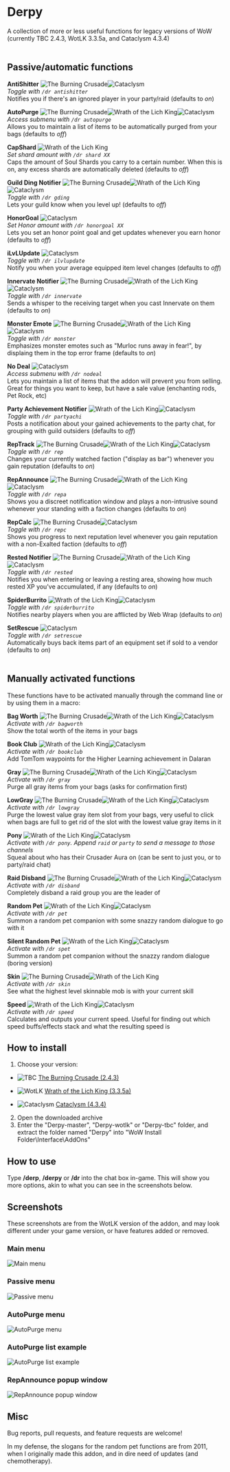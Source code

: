 # Derpy
A collection of more or less useful functions for legacy versions of WoW (currently TBC 2.4.3, WotLK 3.3.5a, and Cataclysm 4.3.4)
<br /><br />
## Passive/automatic functions

**AntiShitter** ![The Burning Crusade][tbc]![Cataclysm][cata]<br />
*Toggle with ```/dr antishitter```*<br />
Notifies you if there's an ignored player in your party/raid (defaults to *on*)

**AutoPurge** ![The Burning Crusade][tbc]![Wrath of the Lich King][wotlk]![Cataclysm][cata]<br />
*Access submenu with ```/dr autopurge```*<br />
Allows you to maintain a list of items to be automatically purged from your bags (defaults to *off*)

**CapShard** ![Wrath of the Lich King][wotlk]<br />
*Set shard amount with ```/dr shard XX```*<br />
Caps the amount of Soul Shards you carry to a certain number. When this is on, any excess shards are automatically deleted (defaults to *off*)

**Guild Ding Notifier** ![The Burning Crusade][tbc]![Wrath of the Lich King][wotlk]![Cataclysm][cata]<br />
*Toggle with ```/dr gding```*<br />
Lets your guild know when you level up! (defaults to *off*)

**HonorGoal** ![Cataclysm][cata]<br />
*Set Honor amount with ```/dr honorgoal XX```*<br />
Lets you set an honor point goal and get updates whenever you earn honor (defaults to *off*)

**iLvLUpdate** ![Cataclysm][cata]<br />
*Toggle with ```/dr ilvlupdate```*<br />
Notify you when your average equipped item level changes (defaults to *off*)

**Innervate Notifier** ![The Burning Crusade][tbc]![Wrath of the Lich King][wotlk]![Cataclysm][cata]<br />
*Toggle with ```/dr innervate```*<br />
Sends a whisper to the receiving target when you cast Innervate on them (defaults to *on*)

**Monster Emote** ![The Burning Crusade][tbc]![Wrath of the Lich King][wotlk]![Cataclysm][cata]<br />
*Toggle with ```/dr monster```*<br />
Emphasizes monster emotes such as "Murloc runs away in fear!", by displaing them in the top error frame (defaults to *on*)

**No Deal** ![Cataclysm][cata]<br />
*Access submenu with ```/dr nodeal```*<br />
Lets you maintain a list of items that the addon will prevent you from selling. Great for things you want to keep, but have a sale value (enchanting rods, Pet Rock, etc)

**Party Achievement Notifier** ![Wrath of the Lich King][wotlk]![Cataclysm][cata]<br />
*Toggle with ```/dr partyachi```*<br />
Posts a notification about your gained achievements to the party chat, for grouping with guild outsiders (defaults to *off*)

**RepTrack** ![The Burning Crusade][tbc]![Wrath of the Lich King][wotlk]![Cataclysm][cata]<br />
*Toggle with ```/dr rep```*<br />
Changes your currently watched faction ("display as bar") whenever you gain reputation (defaults to *on*)

**RepAnnounce** ![The Burning Crusade][tbc]![Wrath of the Lich King][wotlk]![Cataclysm][cata]<br />
*Toggle with ```/dr repa```*<br />
Shows you a discreet notification window and plays a non-intrusive sound whenever your standing with a faction changes (defaults to *on*)

**RepCalc** ![The Burning Crusade][tbc]![Cataclysm][cata] <br />
*Toggle with ```/dr repc```*<br />
Shows you progress to next reputation level whenever you gain reputation with a non-Exalted faction (defaults to *off*)

**Rested Notifier** ![The Burning Crusade][tbc]![Wrath of the Lich King][wotlk]![Cataclysm][cata]<br />
*Toggle with ```/dr rested```*<br />
Notifies you when entering or leaving a resting area, showing how much rested XP you've accumulated, if any (defaults to *on*)

**SpiderBurrito** ![Wrath of the Lich King][wotlk]![Cataclysm][cata]<br />
*Toggle with ```/dr spiderburrito```*<br />
Notifies nearby players when you are afflicted by Web Wrap (defaults to *on*)

**SetRescue** ![Cataclysm][cata]<br />
*Toggle with ```/dr setrescue```*<br />
Automatically buys back items part of an equipment set if sold to a vendor (defaults to *on*)
<br /><br />
## Manually activated functions
These functions have to be activated manually through the command line or by using them in a macro:

**Bag Worth** ![The Burning Crusade][tbc]![Wrath of the Lich King][wotlk]![Cataclysm][cata]<br />
*Activate with ```/dr bagworth```*<br />
Show the total worth of the items in your bags

**Book Club** ![Wrath of the Lich King][wotlk]![Cataclysm][cata]<br />
*Activate with ```/dr bookclub```*<br />
Add TomTom waypoints for the Higher Learning achievement in Dalaran

**Gray** ![The Burning Crusade][tbc]![Wrath of the Lich King][wotlk]![Cataclysm][cata]<br />
*Activate with ```/dr gray```*<br />
Purge all gray items from your bags (asks for confirmation first)

**LowGray** ![The Burning Crusade][tbc]![Wrath of the Lich King][wotlk]![Cataclysm][cata]<br />
*Activate with ```/dr lowgray```*<br />
Purge the lowest value gray item slot from your bags, very useful to click when bags are full to get rid of the slot with the lowest value gray items in it

**Pony** ![Wrath of the Lich King][wotlk]![Cataclysm][cata]<br />
*Activate with ```/dr pony```. Append ```raid``` or ```party``` to send a message to those channels*<br />
Squeal about who has their Crusader Aura on (can be sent to just you, or to party/raid chat)

**Raid Disband** ![The Burning Crusade][tbc]![Wrath of the Lich King][wotlk]![Cataclysm][cata]<br />
*Activate with ```/dr disband```*<br />
Completely disband a raid group you are the leader of

**Random Pet** ![Wrath of the Lich King][wotlk]![Cataclysm][cata]<br />
*Activate with ```/dr pet```*<br />
Summon a random pet companion with some snazzy random dialogue to go with it

**Silent Random Pet** ![Wrath of the Lich King][wotlk]![Cataclysm][cata]<br />
*Activate with ```/dr spet```*<br />
Summon a random pet companion without the snazzy random dialogue (boring version)

**Skin** ![The Burning Crusade][tbc]![Wrath of the Lich King][wotlk]<br />
*Activate with ```/dr skin```*<br />
See what the highest level skinnable mob is with your current skill

**Speed** ![Wrath of the Lich King][wotlk]![Cataclysm][cata]<br />
*Activate with ```/dr speed```*<br />
Calculates and outputs your current speed. Useful for finding out which speed buffs/effects stack and what the resulting speed is

## How to install
1. Choose your version:
  - ![TBC][tbc]
  [The Burning Crusade (2.4.3)](https://github.com/xdpirate/derpy/archive/tbc.zip)

  - ![WotLK][wotlk]
  [Wrath of the Lich King (3.3.5a)](https://github.com/xdpirate/derpy/archive/wotlk.zip)

  - ![Cataclysm][cata]
  [Cataclysm (4.3.4)](https://github.com/xdpirate/derpy/archive/master.zip)
2. Open the downloaded archive
3. Enter the "Derpy-master", "Derpy-wotlk" or "Derpy-tbc" folder, and extract the folder named "Derpy" into "WoW Install Folder\Interface\AddOns"

## How to use
Type **/derp**, **/derpy** or **/dr** into the chat box in-game. This will show you more options, akin to what you can see in the screenshots below.

## Screenshots
These screenshots are from the WotLK version of the addon, and may look different under your game version, or have features added or removed.

### Main menu
![Main menu][mainMenu]

### Passive menu
![Passive menu][passiveMenu]

### AutoPurge menu
![AutoPurge menu][autoPurgeMenu]

### AutoPurge list example
![AutoPurge list example][autoPurgeList]

### RepAnnounce popup window
![RepAnnounce popup window][repAnnounce]

## Misc
Bug reports, pull requests, and feature requests are welcome!

In my defense, the slogans for the random pet functions are from 2011, when I originally made this addon, and in dire need of updates (and chemotherapy).

[mainMenu]: https://i.imgur.com/syKYJ1Z.png "Main menu"
[passiveMenu]: https://i.imgur.com/3JCYVEt.png "Passive menu"
[autoPurgeMenu]: https://i.imgur.com/WRJdGAp.png "AutoPurge menu"
[autoPurgeList]: https://i.imgur.com/jgysPOi.png "AutoPurge list example"
[repAnnounce]: https://i.imgur.com/x4T8b8t.jpg "RepAnnounce popup window"
[wotlk]: https://i.imgur.com/WsAkpoC.png "Available in the WotLK version of the addon"
[cata]: https://i.imgur.com/5wkh2Eo.png "Available in the Cataclysm version of the addon"
[tbc]: https://i.imgur.com/yekUNOW.png "Available in the TBC version of the addon"